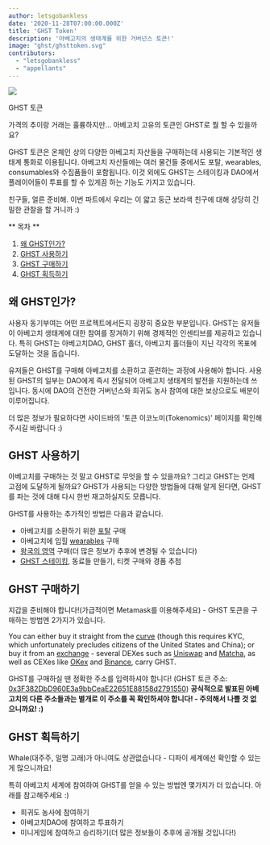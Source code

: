 ```yaml
---
author: letsgobankless
date: '2020-11-28T07:00:00.000Z'
title: 'GHST Token'
description: '아베고치의 생태계를 위한 거버넌스 토큰!'
image: "ghst/ghsttoken.svg"
contributors:
  - "letsgobankless"
  - "appellants"
---
```


<div class="headerImageContainer">
<img class="headerImage" src="/ghst/ghst.gif">
<p class="headerImageText">GHST 토큰</p>
</div>

가격의 추이랑 거래는 훌륭하지만... 아베고치 고유의 토큰인 GHST로 뭘 할 수 있을까요?

GHST 토큰은 온체인 상의 다양한 아베고치 자산들을 구매하는데 사용되는 기본적인 생태계 통화로 이용됩니다. 아베고치 자산들에는 여러 물건들 중에서도 포탈, wearables, consumables와 수집품들이 포함됩니다. 이것 외에도 GHST는 스테이킹과 DAO에서 플레이어들이 투표를 할 수 있게끔 하는 기능도 가지고 있습니다.

친구들, 얼른 준비해. 이번 파트에서 우리는 이 얇고 둥근 보라색 친구에 대해 상당히 긴밀한 관찰을 할 거니까 :)

<div class="contentsBox">

** 목차 **

<ol>
<li><a href=#why-ghst>왜 GHST인가?</a></li>
<li><a href=#using-ghst>GHST 사용하기</a></li>
<li><a href=#buying-ghst>GHST 구매하기</a></li>
<li><a href=#earning-ghst>GHST 획득하기</a></li>
</ol>

</div>

## 왜 GHST인가?
사용자 동기부여는 어떤 프로젝트에서든지 굉장히 중요한 부분입니다. GHST는 유저들이 아베고치 생태계에 대한 참여를 장겨하기 위해 경제적인 인센티브를 제공하고 있습니다. 특히 GHST는 아베고치DAO, GHST 홀더, 아베고치 홀더들이 지닌 각각의 목표에 도달하는 것을 돕습니다.

유저들은 GHST를 구매해 아베고치를 소환하고 훈련하는 과정에 사용해야 합니다. 사용된 GHST의 일부는 DAO에게 즉시 전달되어 아베고치 생태계의 발전을 지원하는데 쓰입니다. 동시에 DAO의 건전한 거버넌스와 희귀도 농사 참여에 대한 보상으로도 배분이 이루어집니다.

더 많은 정보가 필요하다면 사이드바의 '토큰 이코노미(Tokenomics)' 페이지를 확인해주시길 바랍니다 :)

## GHST 사용하기
아베고치를 구매하는 것 말고 GHST로 무엇을 할 수 있을까요? 그리고 GHST는 언제 고점에 도달하게 될까요? GHST가 사용되는 다양한 방법들에 대해 알게 된다면, GHST를 파는 것에 대해 다시 한번 재고하실지도 모릅니다.

GHST를 사용하는 추가적인 방법은 다음과 같습니다.

* 아베고치를 소환하기 위한 [포탈](/portals) 구매
* 아베고치에 입힐 [wearables](/wearables) 구매
* [왕국의 영역](/metaverse) 구매(더 많은 정보가 추후에 변경될 수 있습니다)
* [GHST 스테이킹](/staking), 동료들 만들기, 티켓 구매와 경품 추첨

## GHST 구매하기
지갑을 준비해야 합니다!(가급적이면 Metamask를 이용해주세요) - GHST 토큰을 구매하는 방법엔 2가지가 있습니다.

You can either buy it straight from the [curve](/curve) (though this requires KYC, which unfortunately precludes citizens of the United States and China); or buy it from an [exchange](https://www.coingecko.com/en/coins/aavegotchi#markets) - several DEXes such as [Uniswap](https://app.uniswap.org/#/swap?inputCurrency=ETH&outputCurrency=0x3f382dbd960e3a9bbceae22651e88158d2791550) and [Matcha](https://matcha.xyz/markets/GHST), as well as CEXes like [OKex](https://www.okex.com/spot/trade/ghst-eth#type=1) and [Binance](https://www.binance.com/en/trade/GHST_ETH?layout=pro), carry GHST.

GHST를 구매하실 땐 정확한 주소를 입력하셔야 합니다! (GHST 토큰 주소: [0x3F382DbD960E3a9bbCeaE22651E88158d2791550](https://etherscan.io/token/0x3F382DbD960E3a9bbCeaE22651E88158d2791550)) **공식적으로 발표된 아베고치의 다른 주소들과는 별개로 이 주소를 꼭 확인하셔야 합니다! - 주의해서 나쁠 것 없으니까요! :)**

## GHST 획득하기
Whale(대주주, 일명 고래)가 아니여도 상관없습니다 - 디파이 세계에선 확인할 수 있는 게 많으니까요!

특히 아베고치 세계에 참여하여 GHST를 얻을 수 있는 방법엔 몇가지가 더 있습니다. 아래를 참고해주세요 :)

* 희귀도 농사에 참여하기
* 아베고치DAO에 참여하고 투표하기
* 미니게임에 참여하고 승리하기(더 많은 정보들이 추후에 공개될 것입니다!)




